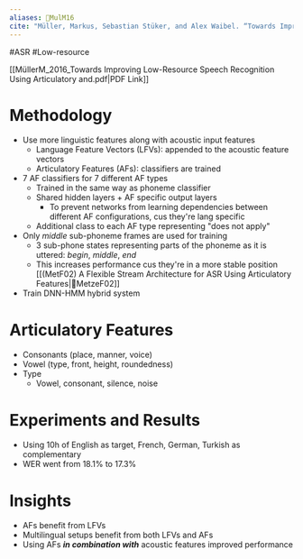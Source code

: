 ```yaml
---
aliases: 🔬MulM16
cite: "Müller, Markus, Sebastian Stüker, and Alex Waibel. “Towards Improving Low-Resource Speech Recognition Using Articulatory and Language Features.” In _Proceedings of the 13th International Conference on Spoken Language Translation_. Seattle, Washington D.C: International Workshop on Spoken Language Translation, 2016. [https://aclanthology.org/2016.iwslt-1.9](https://aclanthology.org/2016.iwslt-1.9)."
---
```

#ASR #Low-resource 

[[MüllerM_2016_Towards Improving Low-Resource Speech Recognition Using Articulatory and.pdf|PDF Link]]

# Methodology
- Use more linguistic features along with acoustic input features
	- Language Feature Vectors (LFVs): appended to the acoustic feature vectors
	- Articulatory Features (AFs): classifiers are trained
 - 7 AF classifiers for 7 different AF types
	 - Trained in the same way as phoneme classifier
	  - Shared hidden layers + AF specific output layers
		  - To prevent networks from learning dependencies between different AF configurations, cus they're lang specific
	  - Additional class to each AF type representing "does not apply"
 - Only _middle_ sub-phoneme frames are used for training
	 - 3 sub-phone states representing parts of the phoneme as it is uttered: _begin_, _middle_, _end_
	 - This increases performance cus they're in a more stable position [[(MetF02) A Flexible Stream Architecture for ASR Using Articulatory Features|🔬MetzeF02]]
  - Train DNN-HMM hybrid system

# Articulatory Features
- Consonants (place, manner, voice)
- Vowel (type, front, height, roundedness)
- Type
	- Vowel, consonant, silence, noise

# Experiments and Results
- Using 10h of English as target, French, German, Turkish as complementary
- WER went from 18.1% to 17.3%

# Insights
- AFs benefit from LFVs
- Multilingual setups benefit from both LFVs and AFs
- Using AFs ***in combination with*** acoustic features improved performance
